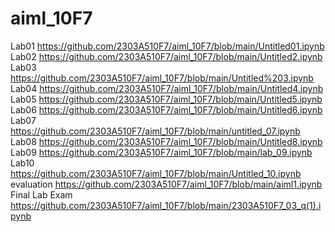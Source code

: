 # aiml_10F7
Lab01 https://github.com/2303A510F7/aiml_10F7/blob/main/Untitled01.ipynb
Lab02 https://github.com/2303A510F7/aiml_10F7/blob/main/Untitled2.ipynb
Lab03 https://github.com/2303A510F7/aiml_10F7/blob/main/Untitled%203.ipynb
Lab04 https://github.com/2303A510F7/aiml_10F7/blob/main/Untitled4.ipynb
Lab05 https://github.com/2303A510F7/aiml_10F7/blob/main/Untitled5.ipynb
Lab06 https://github.com/2303A510F7/aiml_10F7/blob/main/Untitled6.ipynb
Lab07 https://github.com/2303A510F7/aiml_10F7/blob/main/untitled_07.ipynb
Lab08 https://github.com/2303A510F7/aiml_10F7/blob/main/Untitled8.ipynb
Lab09 https://github.com/2303A510F7/aiml_10F7/blob/main/lab_09.ipynb
Lab10 https://github.com/2303A510F7/aiml_10F7/blob/main/Untitled_10.ipynb
evaluation    https://github.com/2303A510F7/aiml_10F7/blob/main/aiml1.ipynb
Final Lab Exam  https://github.com/2303A510F7/aiml_10F7/blob/main/2303A510F7_03_q(1).ipynb
